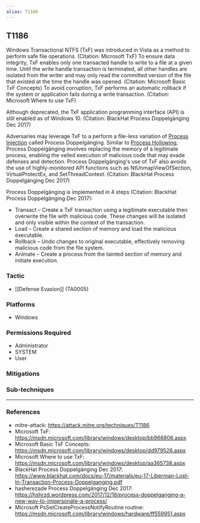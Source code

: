 ```yaml
---
alias: T1186
---
```


## T1186

Windows Transactional NTFS (TxF) was introduced in Vista as a method to perform safe file operations. (Citation: Microsoft TxF) To ensure data integrity, TxF enables only one transacted handle to write to a file at a given time. Until the write handle transaction is terminated, all other handles are isolated from the writer and may only read the committed version of the file that existed at the time the handle was opened. (Citation: Microsoft Basic TxF Concepts) To avoid corruption, TxF performs an automatic rollback if the system or application fails during a write transaction. (Citation: Microsoft Where to use TxF)

Although deprecated, the TxF application programming interface (API) is still enabled as of Windows 10. (Citation: BlackHat Process Doppelgänging Dec 2017)

Adversaries may leverage TxF to a perform a file-less variation of [Process Injection](https://attack.mitre.org/techniques/T1055) called Process Doppelgänging. Similar to [Process Hollowing](https://attack.mitre.org/techniques/T1093), Process Doppelgänging involves replacing the memory of a legitimate process, enabling the veiled execution of malicious code that may evade defenses and detection. Process Doppelgänging's use of TxF also avoids the use of highly-monitored API functions such as NtUnmapViewOfSection, VirtualProtectEx, and SetThreadContext. (Citation: BlackHat Process Doppelgänging Dec 2017)

Process Doppelgänging is implemented in 4 steps (Citation: BlackHat Process Doppelgänging Dec 2017):

* Transact – Create a TxF transaction using a legitimate executable then overwrite the file with malicious code. These changes will be isolated and only visible within the context of the transaction.
* Load – Create a shared section of memory and load the malicious executable.
* Rollback – Undo changes to original executable, effectively removing malicious code from the file system.
* Animate – Create a process from the tainted section of memory and initiate execution.


### Tactic
- [[Defense Evasion]] (TA0005)

### Platforms
- Windows

### Permissions Required
- Administrator
- SYSTEM
- User

### Mitigations

### Sub-techniques


---
### References

- mitre-attack: https://attack.mitre.org/techniques/T1186
- Microsoft TxF: https://msdn.microsoft.com/library/windows/desktop/bb968806.aspx
- Microsoft Basic TxF Concepts: https://msdn.microsoft.com/library/windows/desktop/dd979526.aspx
- Microsoft Where to use TxF: https://msdn.microsoft.com/library/windows/desktop/aa365738.aspx
- BlackHat Process Doppelgänging Dec 2017: https://www.blackhat.com/docs/eu-17/materials/eu-17-Liberman-Lost-In-Transaction-Process-Doppelganging.pdf
- hasherezade Process Doppelgänging Dec 2017: https://hshrzd.wordpress.com/2017/12/18/process-doppelganging-a-new-way-to-impersonate-a-process/
- Microsoft PsSetCreateProcessNotifyRoutine routine: https://msdn.microsoft.com/library/windows/hardware/ff559951.aspx
